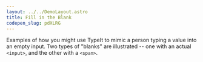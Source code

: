```yaml
---
layout: ../../DemoLayout.astro
title: Fill in the Blank
codepen_slug: pdXLRG
---
```


Examples of how you might use TypeIt to mimic a person typing a value into an empty input. Two types of "blanks" are illustrated -- one with an actual `<input>`, and the other with a `<span>`.
